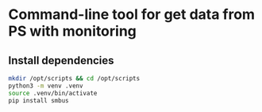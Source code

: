 # Command-line tool for get data from PS with monitoring

## Install dependencies

```bash
mkdir /opt/scripts && cd /opt/scripts
python3 -m venv .venv
source .venv/bin/activate
pip install smbus
```
